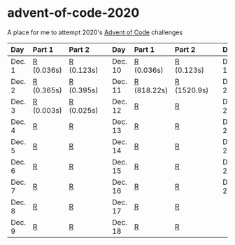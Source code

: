 # advent-of-code-2020
A place for me to attempt 2020's [Advent of Code](https://adventofcode.com/2020/) challenges

| Day        | Part 1                         | Part 2                         || Day         | Part 1                         | Part 2                         || Day         | Part 1                         | Part 2                         |
|:-----------|:-------------------------------|:----------------------------|---|:------------|:-------------------------------|:----------------------------|---|:------------|:-------------------------------|:-------------------------------|
| Dec. 1 | [R](/day-01/day-01.r) (0.036s) | [R](/day-01/day-01.r) (0.123s) || Dec. 10 | [R](/day-01/day-01.r) (0.036s) | [R](/day-01/day-01.r) (0.123s) || Dec. 19 | [R](/day-01/day-01.r) (0.036s) | [R](/day-01/day-01.r) (0.123s) |
| Dec. 2 | [R](/day-02/day-02.r) (0.365s) | [R](/day-02/day-02.r) (0.395s) || Dec. 11 | [R](/day-11/day-11.r) (818.22s) | [R](/day-11/day-11.r) (1520.9s) || Dec. 20 | [R](/day-02/day-02.r) | [R](/day-02/day-02.r) |
| Dec. 3 | [R](/day-03/day-03.r) (0.003s) | [R](/day-03/day-03.r) (0.025s) || Dec. 12 | [R](/day-03/day-03.r) | [R](/day-03/day-03.r) || Dec. 21 | [R](/day-03/day-03.r) | [R](/day-03/day-03.r) |
| Dec. 4 | [R](/day-03/day-04.r) | [R](/day-03/day-04.r) || Dec. 13 | [R](/day-03/day-03.r) | [R](/day-03/day-03.r) || Dec. 22 | [R](/day-03/day-03.r) | [R](/day-03/day-03.r) |
| Dec. 5 | [R](/day-03/day-05.r) | [R](/day-03/day-05.r) || Dec. 14 | [R](/day-03/day-03.r) | [R](/day-03/day-03.r) || Dec. 23 | [R](/day-03/day-03.r) | [R](/day-03/day-03.r) |
| Dec. 6 | [R](/day-03/day-06.r) | [R](/day-03/day-06.r) || Dec. 15 | [R](/day-03/day-03.r) | [R](/day-03/day-03.r) || Dec. 24 | [R](/day-03/day-03.r) | [R](/day-03/day-03.r) |
| Dec. 7 | [R](/day-03/day-07.r) | [R](/day-03/day-07.r) || Dec. 16 | [R](/day-03/day-03.r) | [R](/day-03/day-03.r) || Dec. 25 | [R](/day-03/day-03.r) | [R](/day-03/day-03.r) |
| Dec. 8 | [R](/day-03/day-08.r) | [R](/day-03/day-08.r) || Dec. 17 | [R](/day-03/day-03.r) | [R](/day-03/day-03.r) ||  |  |  |
| Dec. 9 | [R](/day-03/day-09.r) | [R](/day-03/day-09.r) || Dec. 18 | [R](/day-03/day-03.r) | [R](/day-03/day-03.r) ||  |  |  |
